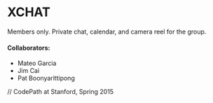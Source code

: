 # XCHAT
Members only. Private chat, calendar, and camera reel for the group.

#### Collaborators:
* Mateo Garcia
* Jim Cai
* Pat Boonyarittipong




// CodePath at Stanford, Spring 2015
